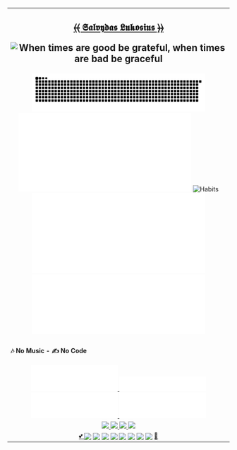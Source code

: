 <div style="align:center;width:100%"><table style="margin-left:auto;margin-right:auto;align:justify"><tr><td>
<!-- Announments --><!-- <h1></h1> --><!-- <h2></h2> -->
<h2 align="center"><a title="Salvydas Lukosius" target="_self" href="https://git.io/JJwwg">⦑⦑ 𝕾𝖆𝖑𝖛𝖞𝖉𝖆𝖘 𝕷𝖚𝖐𝖔𝖘𝖎𝖚𝖘 ⦒⦒</a>
  <p><img style="align:center;width:80%;height:auto" src="https://user-images.githubusercontent.com/59910950/160251651-fdb69415-e142-442e-9b6b-7689d6324a93.png" alt="When times are good be grateful, when times are bad be graceful" /></p></h2>
  
<!-- profile-stats -->
<div align="center">
  <img style="align:center;width:80%;height:auto" src="https://github.com/ss-o/ss-o/raw/snake/snake-dark.svg" alt="My Snake" />
  <img style="align:center;width:80%;height:auto" src="https://github.com/ss-o/ss-o/raw/main/metrics/plugin.wakatime.svg" alt="Waka" />
  <img style="align:center;width:80%;height:auto" src="https://ss-o.github.io/ss-o/plugin/habits/charts.svg" alt="Habits" />
  <img style="align:center;width:80%;height:auto" src="https://github.com/ss-o/ss-o/raw/main/metrics/plugin/followup/indepth.svg" alt="ID" />
  <img style="align:center;width:80%;height:auto" src="https://github.com/ss-o/ss-o/raw/main/metrics/plugin/languages/details.svg" alt="languages" />
  <!--
  <a target="_self" href="https://github.com/stars/ss-o/topics?filter=topics">
    <img style="align:center;width:80%;height:auto" src="https://github.com/ss-o/ss-o/raw/main/metrics/plugin/topics/icons.svg" alt="topics" /></a>
  <a title="Salvydas Lukosius" target="_self" href="https://gist.github.com/ss-o/">
    <img style="align:center;width:80%;height:auto" src="https://github.com/ss-o/ss-o/raw/main/metrics/plugin/gists.svg" alt="gist" />
  </a>
  -->
</div></td></tr>
 <!-- no-music = no-code -->
 <tr align="justify" width="100%"><td align="center"><h4 align="left"> 🎶 No Music - ✍️ No Code </h4>
  <a title="Playsist Lofi 1" target="_self" href="https://open.spotify.com/playlist/6VcZq5Pm10ZTKp8SeLrp6G">
    <img style="align:center;width:40%;height:auto" src="https://github.com/ss-o/ss-o/raw/main/metrics/plugin/music/spotify/playlist/lofi-1.svg" />
  </a>
  <a title="Recently Played Artists" target="_self" href="https://open.spotify.com/user/7jy44ywkrxicioj0uolpufb73/recently-played-artists">
    <img style="align:center;width:40%;height:auto" src="https://github.com/ss-o/ss-o/raw/main/metrics/plugin/music/spotify/recent.svg" />
  </a>
  <a title="Recently Played Artists" target="_self" href="https://open.spotify.com/user/7jy44ywkrxicioj0uolpufb73/recently-played-artists">
    <img style="align:center;width:40%;height:auto" src="https://github.com/ss-o/ss-o/raw/main/metrics/plugin/music/spotify/top-artists.svg" />
  </a>
  <a title="Recently Played Artists" target="_self" href="https://open.spotify.com/user/7jy44ywkrxicioj0uolpufb73">
    <img style="align:center;width:40%;height:auto" src="https://github.com/ss-o/ss-o/raw/main/metrics/plugin/music/spotify/top-tracks.svg" />
  </a>
  </td></tr>
  <!--
  <a title="Recently Played Artists" target="_self" href="https://open.spotify.com/user/7jy44ywkrxicioj0uolpufb73/recently-played-artists/">
    <img align="center" src="https://github.com/ss-o/ss-o/raw/main/metrics/plugin/music/spotify/recent.svg" />
  </a>
  <tr><td align="center" width="100%">
  <a title="Playsist - West Gang" target="_self" href="https://open.spotify.com/playlist/2MvEUsMh1eGSrezcirrXFd/">
    <img align="center" src="https://github.com/ss-o/ss-o/raw/main/metrics/plugin/music/spotify/playlist/west.svg" width="40%" height="auto" /> 
  </a>
  <a title="Playsist - East Gang" target="_self" href="https://open.spotify.com/playlist/1X0xAsHWCpamURi0SJqV3w/">
    <img align="center" src="https://github.com/ss-o/ss-o/raw/main/metrics/plugin/music/spotify/playlist/east.svg" width="40%" height="auto" />
  </a>
  <a title="Playsist - Girls Gang" target="_self" href="https://open.spotify.com/playlist/0CXloQmqFutohB4QMcgIq1/">
    <img align="center" src="https://github.com/ss-o/ss-o/raw/main/metrics/plugin/music/spotify/playlist/girls.svg" width="40%" height="auto" />
  </a>
  <a title="Playsist -Lofi 1" target="_self" href="https://open.spotify.com/playlist/6VcZq5Pm10ZTKp8SeLrp6G/">
    <img align="center" src="https://github.com/ss-o/ss-o/raw/main/metrics/plugin/music/spotify/playlist/lofi-1.svg" width="40%" height="auto" />
  </a>
  <a title="Playsist -Lofi 2" target="_self" href="https://open.spotify.com/playlist/290lnDXzAXbDqZhnfdJuYf/">
    <img align="center" src="https://github.com/ss-o/ss-o/raw/main/metrics/plugin/music/spotify/playlist/lofi-2.svg" width="40%" height="auto" />
  </a>
  <a title="Playsist -Lofi 3" target="_self" href="https://open.spotify.com/playlist/154SEnZOkJqFJlSNIPzyU5/">
    <img align="center" src="https://github.com/ss-o/ss-o/raw/main/metrics/plugin/music/spotify/playlist/lofi-3.svg" width="40%" height="auto" />
  </a> -->
<tr>
 <td align="center" width="100%">
 <!-- repository-cards -->
 <a title="Z-Shell ZI" target="_self" href="https://github.com/z-shell/zi">
  <img style="align:center;width:40%;height:auto" src="https://github-readme-stats.vercel.app/api/pin/?username=z-shell&repo=zi&card_width=150&theme=github_dark&border_radius" />
 </a>
 <a title="ZI WIKI" target="_self" href="https://github.com/z-shell/zw">
  <img style="align:center;width:40%;height:auto" src="https://github-readme-stats.vercel.app/api/pin/?username=z-shell&repo=zw&card_width=150&theme=github_dark" />
 </a>
 <a title="f-sy-h" target="_self" href="https://github.com/z-shell/f-sy-h">
  <img style="align:center;width:40%;height:auto" src="https://github-readme-stats.vercel.app/api/pin/?username=z-shell&repo=f-sy-h&card_width=150&theme=github_dark" />
 </a>
 <a title="h-s-mw" target="_self" href="https://github.com/z-shell/h-s-mw">
  <img style="align:center;width:40%;height:auto" src="https://github-readme-stats.vercel.app/api/pin/?username=z-shell&repo=h-s-mw&card_width=150&theme=github_dark" />
 </a></td></tr>
  <!-- contact-badges -->
  <tr><td align="center" width="100%">
    <a taget="_self" href="https://googlecloudcheatsheet.withgoogle.com/"> 💕 </a>
    <a title="Google DEV" target="_self" href="https://g.dev/sall/"><img align="center" src="https://img.shields.io/badge/-GDEV-222222?style=flat-square&logo=g.dev&logoColor=white&link=https://g.dev/sall/" /></a>
    <a title="DEV" target="_self" href="https://dev.to/sso/"><img align="center" src="https://img.shields.io/badge/-DEV-222222?style=flat-square&logo=dev.to&logoColor=white&link=https://dev.to/sso/" /></a>
    <a title="Twitter" target="_self" href="https://twitter.com/salldc/"><img align="center" src="https://img.shields.io/badge/-Twitter-222222?style=flat-square&logo=twitter&logoColor=white&link=https://twitter.com/salldc/" /></a>
    <a title="GitLab" target="_self" href="https://gitlab.com/ss-o/"><img align="center" src="https://img.shields.io/badge/-GitLab-222222?style=flat-square&logo=GitLab&logoColor=white&link=https://gitlab.com/ss-o/" /></a>
    <a title="Slack" target="_self" href="https://digital-teams.slack.com/"><img align="center" src="https://img.shields.io/badge/-Slack-222222?style=flat-square&logo=Slack&logoColor=white&link=https://digital-teams.slack.com/" /></a>
    <a title="Reddit" target="_self" href="https://www.reddit.com/u/ss-o/"><img align="center" src="https://img.shields.io/badge/-Reddit-222222?style=flat-square&logo=Reddit&logoColor=white&link=https://https://www.reddit.com/u/ss-o/" /></a>
    <a title="LinkedIn" target="_self" href="https://www.linkedin.com/in/ss-o/"><img align="center" src="https://img.shields.io/badge/-LinkedIn-222222?style=flat-square&logo=Linkedin&logoColor=white" /></a>
    <a title="stackoverflow" target="_self" href="https://stackoverflow.com/users/13893752/salvydas-lukosius"><img align="center" src="https://img.shields.io/badge/-Stack%20Overflow-222222?style=flat-square&logo=stack-overflow&logoColor=white" /></a>
    <a href="https://osint.digitalclouds.pro/"> 👾 </a>
   </td></tr></table></div>
